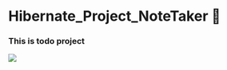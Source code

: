 # Hibernate_Project_NoteTaker :rocket:
### This is todo project  
<img src="https://external-content.duckduckgo.com/iu/?u=http%3A%2F%2Fgit.oschina.net%2Fuploads%2Fimages%2F2016%2F1121%2F010747_31fb5e63_620321.jpeg&f=1&nofb=1">
